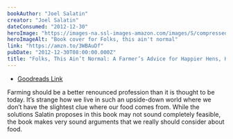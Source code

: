 ```yaml
---
bookAuthor: "Joel Salatin"
creator: "Joel Salatin"
dateConsumed: "2012-12-30"
heroImage: "https://images-na.ssl-images-amazon.com/images/S/compressed.photo.goodreads.com/books/1311272277i/11521956.jpg"
heroImageAlt: "Book cover for Folks, this ain't normal"
link: "https://amzn.to/3WBAuDf"
pubDate: "2012-12-30T08:00:00.000Z"
title: "Folks, This Ain’t Normal: A Farmer’s Advice for Happier Hens, Healthier People, and a Better World"
---
```


- [Goodreads Link](https://www.goodreads.com/book/show/11521956-folks-this-ain-t-normal)

Farming should be a better renounced profession than it is thought to be today. It’s strange how we live in such an upside-down world where we don’t have the slightest clue where our food comes from. While the solutions Salatin proposes in this book may not sound completely feasible, the book makes very sound arguments that we really should consider about food.
